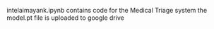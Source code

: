 intelaimayank.ipynb contains code for the Medical Triage system
the model.pt file is uploaded to google drive
